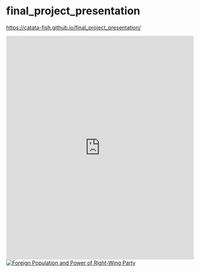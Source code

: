 # final_project_presentation

https://catata-fish.github.io/final_project_presentation/

 <iframe src="https://catata-fish.github.io/Data-Visualization-for-All-Final-Project/" style="border:0px #FFFFFF none;" scrolling="no" frameborder="1" marginheight="0px" marginwidth="0px" height="600px" width="100%"></iframe> 
 
<div class='tableauPlaceholder' id='viz1491912242689' style='position: relative'><noscript><a href='#'><img alt='Foreign Population and Power of Right-Wing Party ' src='https:&#47;&#47;public.tableau.com&#47;static&#47;images&#47;Fo&#47;ForeignPop_AfD&#47;Blatt1&#47;1_rss.png' style='border: none' /></a></noscript><object class='tableauViz'  style='display:none;'><param name='host_url' value='https%3A%2F%2Fpublic.tableau.com%2F' /> <param name='site_root' value='' /><param name='name' value='ForeignPop_AfD&#47;Blatt1' /><param name='tabs' value='no' /><param name='toolbar' value='yes' /><param name='static_image' value='https:&#47;&#47;public.tableau.com&#47;static&#47;images&#47;Fo&#47;ForeignPop_AfD&#47;Blatt1&#47;1.png' /> <param name='animate_transition' value='yes' /><param name='display_static_image' value='yes' /><param name='display_spinner' value='yes' /><param name='display_overlay' value='yes' /><param name='display_count' value='yes' /></object></div><script type='text/javascript'> var divElement = document.getElementById('viz1491912242689'); var vizElement = divElement.getElementsByTagName('object')[0]; vizElement.style.width='100%'; vizElement.style.height=(divElement.offsetWidth*0.75)+'px'; var scriptElement = document.createElement('script'); scriptElement.src = 'https://public.tableau.com/javascripts/api/viz_v1.js'; vizElement.parentNode.insertBefore(scriptElement, vizElement); </script>
